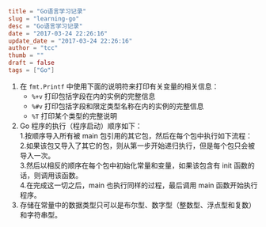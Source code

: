 ```toml
title = "Go语言学习记录"
slug = "learning-go"
desc = "Go语言学习记录"
date = "2017-03-24 22:26:16"
update_date = "2017-03-24 22:26:16"
author = "tcc"
thumb = ""
draft = false
tags = ["Go"]
```
1. 在 `fmt.Printf` 中使用下面的说明符来打印有关变量的相关信息：<br>
    - `%+v` 打印包括字段在内的实例的完整信息<br>
    - `%#v` 打印包括字段和限定类型名称在内的实例的完整信息 <br>
    - `%T` 打印某个类型的完整说明
2. Go 程序的执行（程序启动）顺序如下：<br>
      1.按顺序导入所有被 main 包引用的其它包，然后在每个包中执行如下流程：<br>
      2.如果该包又导入了其它的包，则从第一步开始递归执行，但是每个包只会被导入一次。<br>
      3.然后以相反的顺序在每个包中初始化常量和变量，如果该包含有 init 函数的话，则调用该函数。<br>
      4.在完成这一切之后，main 也执行同样的过程，最后调用 main 函数开始执行程序。
3. 存储在常量中的数据类型只可以是布尔型、数字型（整数型、浮点型和复数）和字符串型。

